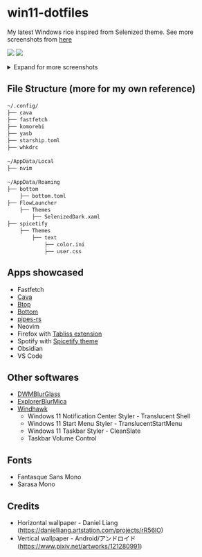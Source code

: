 # win11-dotfiles

My latest Windows rice inspired from Selenized theme. See more screenshots from [here](assets/screenshots/)

![](assets/screenshots/02.png)
![](assets/screenshots/03.png)

<details>

<summary>Expand for more screenshots</summary>

![](assets/screenshots/01.png)
![](assets/screenshots/04.png)
![](assets/screenshots/05.png)
![](assets/screenshots/06.png)
![](assets/screenshots/07.png)

</details>

## File Structure (more for my own reference)

```
~/.config/
├── cava
├── fastfetch
├── komorebi
├── yasb
├── starship.toml
├── whkdrc

~/AppData/Local
├── nvim

~/AppData/Roaming
├── bottom
    ├── bottom.toml    
├── FlowLauncher
    ├── Themes
        ├── SelenizedDark.xaml
├── spicetify
    ├── Themes
        ├── text
            ├── color.ini
            ├── user.css
```

## Apps showcased

- Fastfetch
- [Cava](https://github.com/karlstav/cava)
- [Btop](https://github.com/aristocratos/btop4win)
- [Bottom](https://github.com/ClementTsang/bottom)
- [pipes-rs](https://github.com/lhvy/pipes-rs)
- Neovim
- Firefox with [Tabliss extension](https://tabliss.io/)
- Spotify with [Spicetify theme](https://github.com/spicetify/spicetify-themes/tree/master)
- Obsidian
- VS Code

## Other softwares

- [DWMBlurGlass](https://github.com/Maplespe/DWMBlurGlass)
- [ExplorerBlurMica](https://github.com/Maplespe/ExplorerBlurMica)
- [Windhawk](https://windhawk.net/)
    - Windows 11 Notification Center Styler - Translucent Shell
    - Windows 11 Start Menu Styler - TranslucentStartMenu
    - Windows 11 Taskbar Styler - CleanSlate
    - Taskbar Volume Control

## Fonts

- Fantasque Sans Mono
- Sarasa Mono

## Credits

- Horizontal wallpaper - Daniel Liang (https://danielliang.artstation.com/projects/rR56lO)
- Vertical wallpaper - Android/アンドロイド (https://www.pixiv.net/artworks/121280991)
